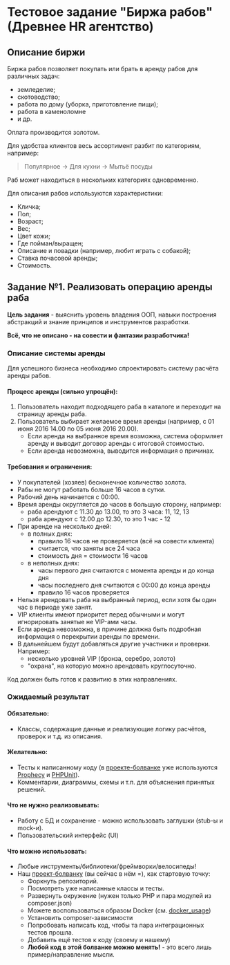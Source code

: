 # Тестовое задание "Биржа рабов" (Древнее HR агентство)

## Описание биржи

Биржа рабов позволяет покупать или брать в аренду рабов для различных задач:

+ земледелие;
+ скотоводство;
+ работа по дому (уборка, приготовление пищи);
+ работа в каменоломне
+ и др.

Оплата производится золотом.

Для удобства клиентов весь ассортимент разбит по категориям, например:

> Популярное -> Для кухни -> Мытьё посуды

Раб может находиться в нескольких категориях одновременно.

Для описания рабов используются характеристики:

+ Кличка;
+ Пол;
+ Возраст;
+ Вес;
+ Цвет кожи;
+ Где пойман/выращен;
+ Описание и повадки (например, любит играть с собакой);
+ Ставка почасовой аренды;
+ Стоимость.


## Задание №1. Реализовать операцию аренды раба

**Цель задания** - выяснить уровень владения ООП, навыки построения абстракций и знание принципов и инструментов разработки.

**Всё, что не описано - на совести и фантазии разработчика!**

### Описание системы аренды

Для успешного бизнеса необходимо спроектировать систему расчёта аренды рабов.

#### Процесс аренды (сильно упрощён):

1. Пользователь находит подходящего раба в каталоге и переходит на страницу аренды раба.
2. Пользователь выбирает желаемое время аренды (например, с 01 июня 2016 14.00 по 05 июня 2016 20.00).
    + Если аренда на выбранное время возможна, система оформляет аренду и выводит договор аренды с итоговой стоимостью.
    + Если аренда невозможна, выводится информация о причинах.

#### Требования и ограничения:

+ У покупателей (хозяев) бесконечное количество золота.
+ Рабы не могут работать больше 16 часов в сутки.
+ Рабочий день начинается с 00:00.
+ Время аренды округляется до часов в большую сторону, например:
    + раба арендуют с 11.30 до 13.00, то это 3 часа: 11, 12, 13
    + раба арендуют с 12.00 до 12.30, то это 1 час - 12
+ При аренде на несколько дней:
    + в полных днях:
        + правило 16 часов не проверяется (всё на совести клиента)
        + считается, что заняты все 24 часа
        + стоимость дня = стоимости 16 часов
    + в неполных днях:
        + часы первого дня считаются с момента аренды и до конца дня
        + часы последнего дня считаются с 00:00 до конца аренды
        + правило 16 часов проверяется
+ Нельзя арендовать раба на выбранный период, если хотя бы один час в периоде уже занят.
+ VIP клиенты имеют приоритет перед обычными и могут игнорировать занятые не VIP-ами часы.
+ Если аренда невозможна, в причине должна быть подробная информация о перекрытии аренды по времени.
+ В дальнейшем будут добавляться другие участники и проверки. Например:
    + несколько уровней VIP (бронза, серебро, золото)
    + "охрана", на которую можно арендовать круглосуточно.

Код должен быть готов к развитию в этих направлениях.

### Ожидаемый результат

#### Обязательно:

+ Классы, содержащие данные и реализующие логику расчётов, проверок и т.д. из описания.

#### Желательно:

+ Тесты к написанному коду (в [проекте-болванке](https://github.com/pvbogdanov/slave-market) уже используются [Prophecy](https://github.com/phpspec/prophecy) и [PHPUnit](https://phpunit.de/)).
+ Комментарии, диаграммы, схемы и т.п. для объяснения принятых решений.

#### Что не нужно реализовывать:

+ Работу с БД и сохранение - можно использовать заглушки (stub-ы и mock-и).
+ Пользовательский интерфейс (UI)

#### Что можно использовать:

+ Любые инструменты/библиотеки/фреймворки/велосипеды!
+ Наш [проект-болванку](https://github.com/pvbogdanov/slave-market) (вы сейчас в нём =), как стартовую точку:
    + Форкнуть репозиторий.
    + Посмотреть уже написанные классы и тесты.
    + Развернуть окружение (нужен только PHP и пара модулей из composer.json)
    + Можете воспользоваться образом Docker (см. [docker_usage](./docker_usage.md))
    + Установить composer-зависимости
    + Попробовать написать код, чтобы та пара интеграционных тестов прошла.
    + Добавить ещё тестов к коду (своему и нашему)
    + **Любой код в этой болванке можно менять!** - это всего лишь пример/направление мысли.